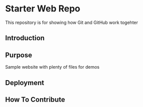 # Starter Web Repo

This repository is for showing how Git and GitHub work togehter

## Introduction

## Purpose

Sample website with plenty of files for demos

## Deployment

## How To Contribute

